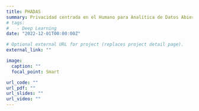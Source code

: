 ```yaml
---
title: PHADAS
summary: Privacidad centrada en el Humano para Analítica de Datos Abiertos Sostenible (*TED2021-132073B-I00*).
# tags:
#   - Deep Learning
date: "2022-12-01T00:00:00Z"

# Optional external URL for project (replaces project detail page).
external_link: ""

image:
  caption: ""
  focal_point: Smart

url_code: ""
url_pdf: ""
url_slides: ""
url_video: ""
---
```

